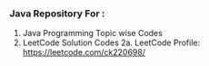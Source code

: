 ### Java Repository For :
  1. Java Programming Topic wise Codes
  2. LeetCode Solution Codes
    2a. LeetCode Profile: https://leetcode.com/ck220698/
